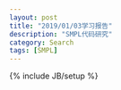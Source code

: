 ```yaml
---
layout: post
title: "2019/01/03学习报告"
description: "SMPL代码研究"
category: Search
tags: [SMPL]
---
```



{% include JB/setup %}
